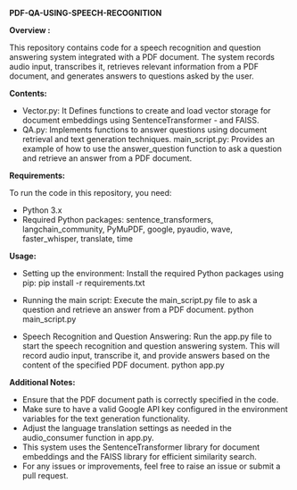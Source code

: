 **PDF-QA-USING-SPEECH-RECOGNITION**

**Overview :**

This repository contains code for a speech recognition and question answering system integrated with a PDF document. The system records audio input, transcribes it, retrieves relevant information from a PDF document, and generates answers to questions asked by the user.

**Contents:**

- Vector.py: It Defines functions to create and load vector storage for document embeddings using SentenceTransformer - and FAISS.
- QA.py: Implements functions to answer questions using document retrieval and text generation techniques.
main_script.py: Provides an example of how to use the answer_question function to ask a question and retrieve an answer from a PDF document.

**Requirements:**

To run the code in this repository, you need:
- Python 3.x
- Required Python packages: sentence_transformers, langchain_community, PyMuPDF, google, pyaudio, wave, faster_whisper, translate, time

**Usage:**

- Setting up the environment:
Install the required Python packages using pip:
pip install -r requirements.txt

- Running the main script:
Execute the main_script.py file to ask a question and retrieve an answer from a PDF document.
python main_script.py

- Speech Recognition and Question Answering:
Run the app.py file to start the speech recognition and question answering system. This will record audio input, transcribe it, and provide answers based on the content of the specified PDF document.
python app.py

**Additional Notes:**

- Ensure that the PDF document path is correctly specified in the code.
- Make sure to have a valid Google API key configured in the environment variables for the text generation functionality.
- Adjust the language translation settings as needed in the audio_consumer function in app.py.
- This system uses the SentenceTransformer library for document embeddings and the FAISS library for efficient similarity search.
- For any issues or improvements, feel free to raise an issue or submit a pull request.
